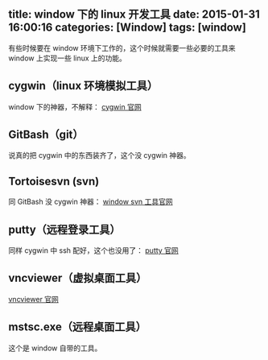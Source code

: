 title: window 下的 linux 开发工具
date: 2015-01-31 16:00:16
categories: [Window]
tags: [window]
---

有些时候要在 window 环境下工作的，这个时候就需要一些必要的工具来 window 上实现一些 linux 上的功能。

## cygwin（linux 环境模拟工具）
window 下的神器，不解释： [cygwin 官网](http://www.cygwin.com/ "cygwin 官网")

## GitBash（git）
说真的把 cygwin 中的东西装齐了，这个没 cygwin 神器。

## Tortoisesvn (svn)
同 GitBash 没 cygwin 神器： [window svn 工具官网](http://tortoisesvn.net/ "window svn 工具官网")

## putty（远程登录工具）
同样 cygwin 中 ssh 配好，这个也没用了： [putty 官网](http://www.putty.org/ "putty 官网")

## vncviewer（虚拟桌面工具）
[vncviewer 官网](http://www.realvnc.com "vncviewer 官网")

## mstsc.exe（远程桌面工具）
这个是 window 自带的工具。


